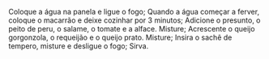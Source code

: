 Coloque a água na panela e ligue o fogo;
Quando a água começar a ferver, coloque o macarrão e deixe cozinhar por 3 minutos;
Adicione o presunto, o peito de peru, o salame, o tomate e a alface. Misture;
Acrescente o queijo gorgonzola, o requeijão e o queijo prato. Misture;
Insira o sachê de tempero, misture e desligue o fogo;
Sirva.